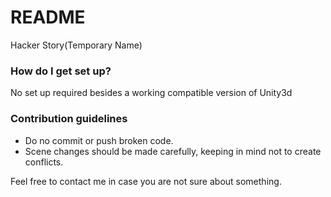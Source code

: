 # README #

Hacker Story(Temporary Name)

### How do I get set up? ###
No set up required besides a working compatible version of Unity3d

### Contribution guidelines ###
- Do no commit or push broken code.
- Scene changes should be made carefully, keeping in mind not to create conflicts.

Feel free to contact me in case you are not sure about something.